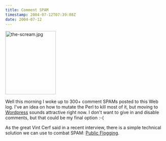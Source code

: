 ```yaml
---
title: Comment SPAM
timestamp: 2004-07-12T07:39:08Z
date: 2004-07-12
---
```


<img alt="the-scream.jpg" src="http://blog.whatfettle.com/archives/the-scream.jpg" width="159" height="200" border="0" />

Well this morning I woke up to 300+ comment SPAMs posted to this Web log. I've an idea on how to mutate the Perl to kill most of it, but moving to <a href='http://wordpress.org'>Wordpress</a> sounds attractive right now. I don't want to give in and disable comments, but that could be my final option :-(

As the great Vint Cerf said in a recent interview, there is a simple technical solution we can use to combat SPAM: <a href='http://www.internetnews.com/infra/article.php/3370411'>Public Flogging</a>.
